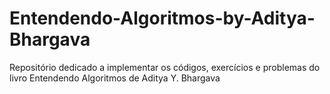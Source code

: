 # Entendendo-Algoritmos-by-Aditya-Bhargava
Repositório dedicado a implementar os códigos, exercícios e problemas do livro Entendendo Algoritmos de Aditya Y. Bhargava
